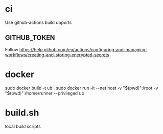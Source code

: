 # ci
Use github-actions build ubports


## GITHUB_TOKEN

Follow https://help.github.com/en/actions/configuring-and-managing-workflows/creating-and-storing-encrypted-secrets

# docker

sudo docker build -t ub .
sudo docker run -it --net host -v "$(pwd)":/root -v "$(pwd)":/home/runner --privileged ub

# build.sh
local build scripts
